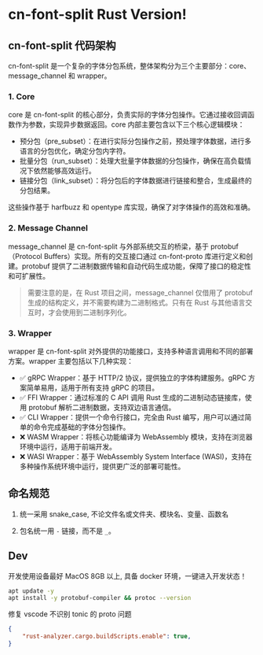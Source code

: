 # cn-font-split Rust Version!

## cn-font-split 代码架构

cn-font-split 是一个复杂的字体分包系统，整体架构分为三个主要部分：core、message_channel 和 wrapper。

### 1. Core

core 是 cn-font-split 的核心部分，负责实际的字体分包操作。它通过接收回调函数作为参数，实现异步数据返回。core 内部主要包含以下三个核心逻辑模块：

- 预分包（pre_subset）：在进行实际分包操作之前，预处理字体数据，进行多语言的分包优化，确定分包内字符。
- 批量分包（run_subset）：处理大批量字体数据的分包操作，确保在高负载情况下依然能够高效运行。
- 链接分包（link_subset）：将分包后的字体数据进行链接和整合，生成最终的分包结果。

这些操作基于 harfbuzz 和 opentype 库实现，确保了对字体操作的高效和准确。

### 2. Message Channel

message_channel 是 cn-font-split 与外部系统交互的桥梁，基于 protobuf（Protocol Buffers）实现。所有的交互接口通过 cn-font-proto 库进行定义和创建。protobuf 提供了二进制数据传输和自动代码生成功能，保障了接口的稳定性和可扩展性。

> 需要注意的是，在 Rust 项目之间，message_channel 仅借用了 protobuf 生成的结构定义，并不需要构建为二进制格式。只有在 Rust 与其他语言交互时，才会使用到二进制序列化。

### 3. Wrapper

wrapper 是 cn-font-split 对外提供的功能接口，支持多种语言调用和不同的部署方案。wrapper 主要包括以下几种实现：

- ✅ gRPC Wrapper：基于 HTTP/2 协议，提供独立的字体构建服务。gRPC 方案简单易用，适用于所有支持 gRPC 的项目。
- ✅ FFI Wrapper：通过标准的 C API 调用 Rust 生成的二进制动态链接库，使用 protobuf 解析二进制数据，支持双边语言通信。
- ✅ CLI Wrapper：提供一个命令行接口，完全由 Rust 编写，用户可以通过简单的命令完成基础的字体分包操作。
- ❌ WASM Wrapper：将核心功能编译为 WebAssembly 模块，支持在浏览器环境中运行，适用于前端开发。
- ❌ WASI Wrapper：基于 WebAssembly System Interface (WASI)，支持在多种操作系统环境中运行，提供更广泛的部署可能性。

## 命名规范

1. 统一采用 snake_case, 不论文件名或文件夹、模块名、变量、函数名

2. 包名统一用 `-` 链接，而不是 `_`。

## Dev

开发使用设备最好 MacOS 8GB 以上, 具备 docker 环境，一键进入开发状态！

```sh
apt update -y
apt install -y protobuf-compiler && protoc --version
```

修复 vscode 不识别 tonic 的 proto 问题

```json
{
    "rust-analyzer.cargo.buildScripts.enable": true,
}
```